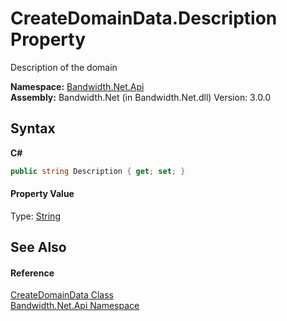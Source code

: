 ﻿# CreateDomainData.Description Property 
 

Description of the domain

**Namespace:**&nbsp;<a href ="N_Bandwidth_Net_Api.md">Bandwidth.Net.Api</a><br />**Assembly:**&nbsp;Bandwidth.Net (in Bandwidth.Net.dll) Version: 3.0.0

## Syntax

**C#**<br />
``` C#
public string Description { get; set; }
```


#### Property Value
Type: <a href="http://msdn2.microsoft.com/en-us/library/s1wwdcbf" target="_blank">String</a>

## See Also


#### Reference
<a href ="T_Bandwidth_Net_Api_CreateDomainData.md">CreateDomainData Class</a><br /><a href ="N_Bandwidth_Net_Api.md">Bandwidth.Net.Api Namespace</a><br />